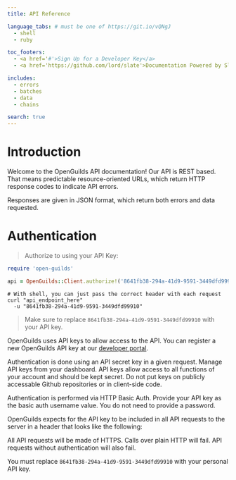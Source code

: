 ```yaml
---
title: API Reference

language_tabs: # must be one of https://git.io/vQNgJ
  - shell
  - ruby

toc_footers:
  - <a href='#'>Sign Up for a Developer Key</a>
  - <a href='https://github.com/lord/slate'>Documentation Powered by Slate</a>

includes:
  - errors
  - batches
  - data
  - chains

search: true
---
```


# Introduction

Welcome to the OpenGuilds API documentation! Our API is REST based. That means predictable resource-oriented URLs, which return HTTP response codes to indicate API errors.

Responses are given in JSON format, which return both errors and data requested.

# Authentication


> Authorize to using your API Key:

```ruby
require 'open-guilds'

api = OpenGuilds::Client.authorize!('8641fb38-294a-41d9-9591-3449dfd99910')
```

```shell
# With shell, you can just pass the correct header with each request
curl "api_endpoint_here"
  -u "8641fb38-294a-41d9-9591-3449dfd99910"
```

> Make sure to replace `8641fb38-294a-41d9-9591-3449dfd99910` with your API key.

OpenGuilds uses API keys to allow access to the API. You can register a new OpenGuilds API key at our [developer portal](http://example.com/developers).

Authentication is done using an API secret key in a given request. Manage API keys from your dashboard. API keys allow access to all functions of your account and should be kept secret. Do not put keys on publicly accessable Github repositories or in client-side code.

Authentication is performed via HTTP Basic Auth. Provide your API key as the basic auth username value. You do not need to provide a password.

OpenGuilds expects for the API key to be included in all API requests to the server in a header that looks like the following:

All API requests will be made of HTTPS. Calls over plain HTTP will fail. API requests without authentication will also fail.

<aside class="notice">
You must replace <code>8641fb38-294a-41d9-9591-3449dfd99910</code> with your personal API key.
</aside>

